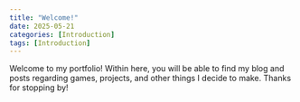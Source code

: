 ```yaml
---
title: "Welcome!"
date: 2025-05-21
categories: [Introduction]
tags: [Introduction]
---
```


Welcome to my portfolio! Within here, you will be able to find my blog and posts regarding games, projects, and other things I decide to make. Thanks for stopping by!